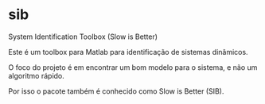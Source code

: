 sib
===

System Identification Toolbox (Slow is Better)

Este é um toolbox para Matlab para identificação de sistemas dinâmicos.

O foco do projeto é em encontrar um bom modelo para o sistema, e não um algoritmo rápido.

Por isso o pacote também é conhecido como Slow is Better (SIB).